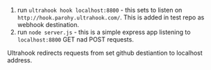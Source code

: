 1. run `ultrahook hook localhost:8800` - this sets to listen on `http://hook.parohy.ultrahook.com/`. This is added in test repo as webhook destination.
2. run `node server.js` - this is a simple express app listening to `localhost:8800` GET nad POST requests.

Ultrahook redirects requests from set github destiantion to localhost address.